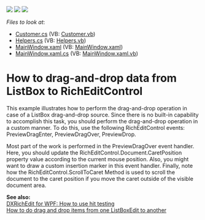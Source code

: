 <!-- default badges list -->
![](https://img.shields.io/endpoint?url=https://codecentral.devexpress.com/api/v1/VersionRange/128607607/21.1.5%2B)
[![](https://img.shields.io/badge/Open_in_DevExpress_Support_Center-FF7200?style=flat-square&logo=DevExpress&logoColor=white)](https://supportcenter.devexpress.com/ticket/details/E4488)
[![](https://img.shields.io/badge/📖_How_to_use_DevExpress_Examples-e9f6fc?style=flat-square)](https://docs.devexpress.com/GeneralInformation/403183)
<!-- default badges end -->
<!-- default file list -->
*Files to look at*:

* [Customer.cs](./CS/ListBoxDragAndDrop/Customer.cs) (VB: [Customer.vb](./VB/ListBoxDragAndDrop/Customer.vb))
* [Helpers.cs](./CS/ListBoxDragAndDrop/Helpers.cs) (VB: [Helpers.vb](./VB/ListBoxDragAndDrop/Helpers.vb))
* [MainWindow.xaml](./CS/ListBoxDragAndDrop/MainWindow.xaml) (VB: [MainWindow.xaml](./VB/ListBoxDragAndDrop/MainWindow.xaml))
* [MainWindow.xaml.cs](./CS/ListBoxDragAndDrop/MainWindow.xaml.cs) (VB: [MainWindow.xaml.vb](./VB/ListBoxDragAndDrop/MainWindow.xaml.vb))
<!-- default file list end -->
# How to drag-and-drop data from ListBox to RichEditControl


<p>This example illustrates how to perform the drag-and-drop operation in case of a ListBox drag-and-drop source. Since there is no built-in capability to accomplish this task, you should perform the drag-and-drop operation in a custom manner. To do this, use the following RichEditControl events: PreviewDragEnter,  PreviewDragOver, PreviewDrop.</p><p>Most part of the work is performed in the PreviewDragOver event handler. Here, you should update the RichEditControl.Document.CaretPosition property value according to the current mouse position. Also, you might want to draw a custom insertion marker in this event handler. Finally, note how the RichEditControl.ScrollToCaret Method is used to scroll the document to the caret position if you move the caret outside of the visible document area.</p><p><strong>See </strong><strong>also:</strong><strong><br />
</strong><a href="https://www.devexpress.com/Support/Center/p/E2765">DXRichEdit for WPF: How to use hit testing</a><br />
<a href="https://www.devexpress.com/Support/Center/p/E3122">How to do drag and drop items from one ListBoxEdit to another</a></p>

<br/>



